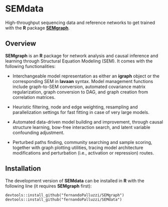# SEMdata
High-throughput sequencing data and reference networks to get trained with the **R** package [**SEMgraph**](https://github.com/fernandoPalluzzi/SEMgraph).

## Overview

**SEMgraph** is an **R** package for network analysis and causal inference and learning through Structural 
Equation Modeling (SEM). It comes with the following functionalities:

- Interchangeable model representation as either an **igraph** object 
or the corresponding SEM in **lavaan** syntax. Model management functions 
include graph-to-SEM conversion, automated covariance matrix regularization, 
graph conversion to DAG, and graph creation from correlation matrices.

- Heuristic filtering, node and edge weighting, resampling and 
parallelization settings for fast fitting in case of very large models.

- Automated data-driven model building and improvement, through causal 
structure learning, bow-free interaction search, and latent variable 
confounding adjustment.

- Perturbed paths finding, community searching and sample scoring, 
together with graph plotting utilities, tracing model architecture 
modifications and perturbation (i.e., activation or repression) routes.

## Installation

The development version of **SEMdata** can be installed in **R** with the following line (it requires 
**SEMgraph** first):

```{r, echo = FALSE}
devtools::install_github("fernandoPalluzzi/SEMgraph")
devtools::install_github("fernandoPalluzzi/SEMdata")
```
